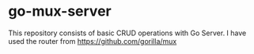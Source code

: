 # go-mux-server

This repository consists of basic CRUD operations with Go Server. 
I have used the router from  https://github.com/gorilla/mux
